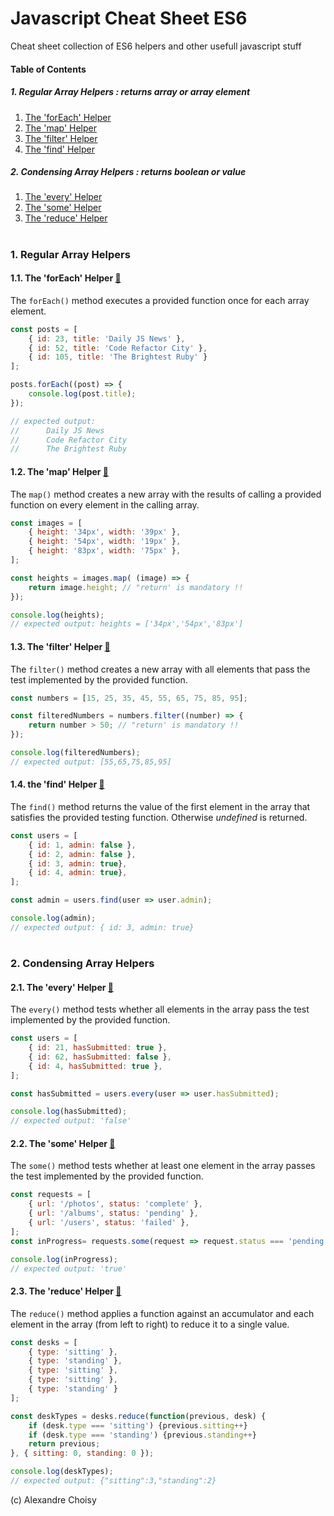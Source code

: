 # Javascript Cheat Sheet ES6

Cheat sheet collection of ES6 helpers and other usefull javascript stuff

#### Table of Contents
##### 1. Regular Array Helpers : *returns array or array element*
1.  [The 'forEach' Helper](#forEach)
1. [The 'map' Helper](#map)
1. [The 'filter' Helper](#filter)
1. [The 'find' Helper](#find)

##### 2. Condensing Array Helpers : *returns boolean or value*
1. [The 'every' Helper](#every)
1. [The 'some' Helper](#some)
1. [The 'reduce' Helper](#reduce)
#

### 1. Regular Array Helpers

#### 1.1. The 'forEach' Helper [:link:](https://developer.mozilla.org/en-US/docs/Web/JavaScript/Reference/Global_Objects/Array/forEach)
The ```forEach()``` method executes a provided function once for each array element. 
```javascript
const posts = [
    { id: 23, title: 'Daily JS News' },
    { id: 52, title: 'Code Refactor City' },
    { id: 105, title: 'The Brightest Ruby' }
];

posts.forEach((post) => {
    console.log(post.title);
});

// expected output:
//      Daily JS News
//      Code Refactor City
//      The Brightest Ruby
```

#### 1.2. The 'map' Helper [:link:](https://developer.mozilla.org/en-US/docs/Web/JavaScript/Reference/Global_Objects/Array/map)
The ```map()``` method creates a new array with the results of calling a provided function on every element in the calling array.
```javascript
const images = [
    { height: '34px', width: '39px' },
    { height: '54px', width: '19px' },
    { height: '83px', width: '75px' },
];

const heights = images.map( (image) => {
    return image.height; // "return' is mandatory !!
});

console.log(heights);
// expected output: heights = ['34px','54px','83px'] 
```

#### 1.3. The 'filter' Helper [:link:](https://developer.mozilla.org/en-US/docs/Web/JavaScript/Reference/Global_Objects/Array/filter)
The ```filter()``` method creates a new array with all elements that pass the test implemented by the provided function.

```javascript
const numbers = [15, 25, 35, 45, 55, 65, 75, 85, 95];

const filteredNumbers = numbers.filter((number) => {
    return number > 50; // "return' is mandatory !!
});

console.log(filteredNumbers);
// expected output: [55,65,75,85,95]
```

#### 1.4. the 'find' Helper [:link:](https://developer.mozilla.org/en-US/docs/Web/JavaScript/Reference/Global_Objects/Array/find)
The ```find()``` method returns the value of the first element in the array that satisfies the provided testing function. Otherwise *undefined* is returned.
```javascript
const users = [
    { id: 1, admin: false },
    { id: 2, admin: false },
    { id: 3, admin: true},
    { id: 4, admin: true},
];

const admin = users.find(user => user.admin);

console.log(admin);
// expected output: { id: 3, admin: true}
```
#
### 2. Condensing Array Helpers

#### 2.1. The 'every' Helper [:link:](https://developer.mozilla.org/en-US/docs/Web/JavaScript/Reference/Global_Objects/Array/every)
The ```every()``` method tests whether all elements in the array pass the test implemented by the provided function.
```javascript
const users = [
    { id: 21, hasSubmitted: true },
    { id: 62, hasSubmitted: false },
    { id: 4, hasSubmitted: true },
];

const hasSubmitted = users.every(user => user.hasSubmitted);

console.log(hasSubmitted);
// expected output: 'false'
```

#### 2.2. The 'some' Helper [:link:](https://developer.mozilla.org/en-US/docs/Web/JavaScript/Reference/Global_Objects/Array/some)
The ```some()``` method tests whether at least one element in the array passes the test implemented by the provided function.
```javascript
const requests = [
    { url: '/photos', status: 'complete' },
    { url: '/albums', status: 'pending' },
    { url: '/users', status: 'failed' },
];
const inProgress= requests.some(request => request.status === 'pending');

console.log(inProgress);
// expected output: 'true'
```

#### 2.3. The 'reduce' Helper [:link:](https://developer.mozilla.org/en-US/docs/Web/JavaScript/Reference/Global_Objects/Array/Reduce)
The ```reduce()``` method applies a function against an accumulator and each element in the array (from left to right) to reduce it to a single value.
```javascript
const desks = [
    { type: 'sitting' },
    { type: 'standing' },
    { type: 'sitting' },
    { type: 'sitting' },
    { type: 'standing' }
];

const deskTypes = desks.reduce(function(previous, desk) {
    if (desk.type === 'sitting') {previous.sitting++}
    if (desk.type === 'standing') {previous.standing++}
    return previous;
}, { sitting: 0, standing: 0 });

console.log(deskTypes);
// expected output: {"sitting":3,"standing":2}
```


(c) Alexandre Choisy

